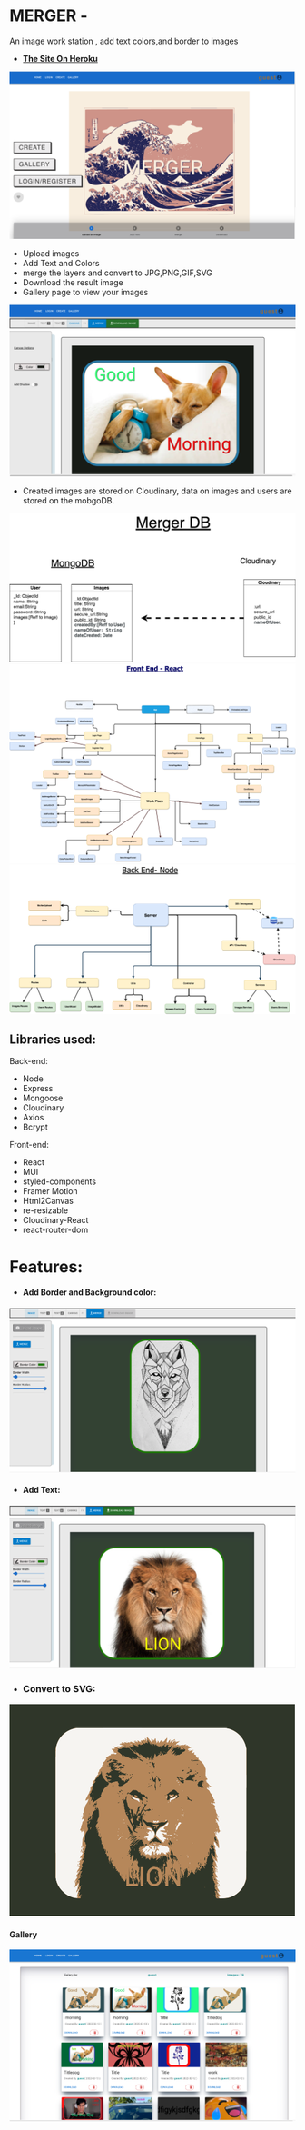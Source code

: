 # MERGER -

An image work station , add text  colors,and  border to images 



-  <a href="https://meme-gen3.herokuapp.com/"><strong> The Site On Heroku </strong></a>

![alt text](./client/public/assets/images/home1.png)


- Upload images
- Add Text and Colors
- merge the layers and convert to JPG,PNG,GIF,SVG
- Download the result image
- Gallery page to view your images

![alt text](./client/public/assets/images/create2.png)

- Created images are stored on Cloudinary, data on images and users are stored on the mobgoDB.


![alt text](./client/public/assets/images/classes-merger3.png)
![alt text](./client/public/assets/images/mergerFront.png)
![alt text](./client/public/assets/images/mergerBack.png)

## Libraries used:
Back-end:
- Node
- Express
- Mongoose
- Cloudinary
- Axios
- Bcrypt


Front-end:
- React
- MUI
- styled-components
- Framer Motion
- Html2Canvas
- re-resizable
- Cloudinary-React
- react-router-dom



# Features:

- #### Add Border and Background color:
![alt text](./client/public/assets/images/create4.png)


- #### Add Text:
![alt text](./client/public/assets/images/create6.png)

- ### Convert to SVG:
![alt text](./client/public/assets/images/create5.png)

#### Gallery
![alt text](./client/public/assets/images/img.png)






